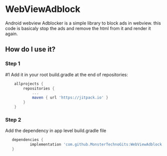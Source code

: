 # WebViewAdblock

Android webview Adblocker is a simple library to block ads in webview. this code is basicaly stop the ads and remove the html from it and render it again. 

## How do I use it?
### Step 1

#1 Add it in your root build.gradle at the end of repositories:
 
```gradle
	allprojects {
		repositories {
			...
			maven { url 'https://jitpack.io' }
		}
	}
 ```
 
 ### Step 2
 
 Add the dependency in app level build.gradle file
 
 ```gradle
 	dependencies {
	        implementation 'com.github.MonsterTechnoGits:WebViewAdblock:Tag'
	}
 
